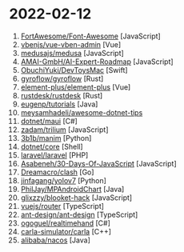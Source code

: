 # 2022-02-12

1. [FortAwesome/Font-Awesome](https://github.com/FortAwesome/Font-Awesome "The iconic SVG, font, and CSS toolkit") [JavaScript]
2. [vbenjs/vue-vben-admin](https://github.com/vbenjs/vue-vben-admin "A modern vue admin. It is based on Vue3, vite and TypeScript. It's fast！") [Vue]
3. [medusajs/medusa](https://github.com/medusajs/medusa "The open-source Shopify alternative ⚡️") [JavaScript]
4. [AMAI-GmbH/AI-Expert-Roadmap](https://github.com/AMAI-GmbH/AI-Expert-Roadmap "Roadmap to becoming an Artificial Intelligence Expert in 2022") [JavaScript]
5. [ObuchiYuki/DevToysMac](https://github.com/ObuchiYuki/DevToysMac "DevToys For mac") [Swift]
6. [gyroflow/gyroflow](https://github.com/gyroflow/gyroflow "Video stabilization using gyroscope data") [Rust]
7. [element-plus/element-plus](https://github.com/element-plus/element-plus "🎉 A Vue.js 3 UI Library made by Element team") [Vue]
8. [rustdesk/rustdesk](https://github.com/rustdesk/rustdesk "Yet another remote desktop software") [Rust]
9. [eugenp/tutorials](https://github.com/eugenp/tutorials "Just Announced - Learn Spring Security OAuth:") [Java]
10. [meysamhadeli/awesome-dotnet-tips](https://github.com/meysamhadeli/awesome-dotnet-tips "Curated list of awesome tips and tricks, resources, videos and articles in .net, software architecture, microservice and cloud-native") 
11. [dotnet/maui](https://github.com/dotnet/maui ".NET MAUI is the .NET Multi-platform App UI, a framework for building native device applications spanning mobile, tablet, and desktop.") [C#]
12. [zadam/trilium](https://github.com/zadam/trilium "Build your personal knowledge base with Trilium Notes") [JavaScript]
13. [3b1b/manim](https://github.com/3b1b/manim "Animation engine for explanatory math videos") [Python]
14. [dotnet/core](https://github.com/dotnet/core "Home repository for .NET Core") [Shell]
15. [laravel/laravel](https://github.com/laravel/laravel "A PHP framework for web artisans.") [PHP]
16. [Asabeneh/30-Days-Of-JavaScript](https://github.com/Asabeneh/30-Days-Of-JavaScript "30 days of JavaScript programming challenge is a step-by-step guide to learn JavaScript programming language in 30 days. This challenge may take more than 100 days, please just follow your own pace.") [JavaScript]
17. [Dreamacro/clash](https://github.com/Dreamacro/clash "A rule-based tunnel in Go.") [Go]
18. [jinfagang/yolov7](https://github.com/jinfagang/yolov7 "🔥🔥🔥🔥 YOLO with Transformers and Instance Segmentation, with TensorRT acceleration! 🔥🔥🔥") [Python]
19. [PhilJay/MPAndroidChart](https://github.com/PhilJay/MPAndroidChart "A powerful 🚀 Android chart view / graph view library, supporting line- bar- pie- radar- bubble- and candlestick charts as well as scaling, panning and animations.") [Java]
20. [glixzzy/blooket-hack](https://github.com/glixzzy/blooket-hack "The Blooket Hack") [JavaScript]
21. [vuejs/router](https://github.com/vuejs/router "🚦 The official router for Vue.js") [TypeScript]
22. [ant-design/ant-design](https://github.com/ant-design/ant-design "An enterprise-class UI design language and React UI library") [TypeScript]
23. [ogoguel/realtimehand](https://github.com/ogoguel/realtimehand "Realtime Hand Tracking Unity Package") [C#]
24. [carla-simulator/carla](https://github.com/carla-simulator/carla "Open-source simulator for autonomous driving research.") [C++]
25. [alibaba/nacos](https://github.com/alibaba/nacos "an easy-to-use dynamic service discovery, configuration and service management platform for building cloud native applications.") [Java]
